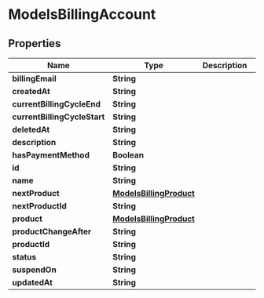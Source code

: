 

# ModelsBillingAccount


## Properties

| Name | Type | Description | Notes |
|------------ | ------------- | ------------- | -------------|
|**billingEmail** | **String** |  |  [optional] |
|**createdAt** | **String** |  |  [optional] |
|**currentBillingCycleEnd** | **String** |  |  [optional] |
|**currentBillingCycleStart** | **String** |  |  [optional] |
|**deletedAt** | **String** |  |  [optional] |
|**description** | **String** |  |  [optional] |
|**hasPaymentMethod** | **Boolean** |  |  [optional] |
|**id** | **String** |  |  [optional] |
|**name** | **String** |  |  [optional] |
|**nextProduct** | [**ModelsBillingProduct**](ModelsBillingProduct.md) |  |  [optional] |
|**nextProductId** | **String** |  |  [optional] |
|**product** | [**ModelsBillingProduct**](ModelsBillingProduct.md) |  |  [optional] |
|**productChangeAfter** | **String** |  |  [optional] |
|**productId** | **String** |  |  [optional] |
|**status** | **String** |  |  [optional] |
|**suspendOn** | **String** |  |  [optional] |
|**updatedAt** | **String** |  |  [optional] |



